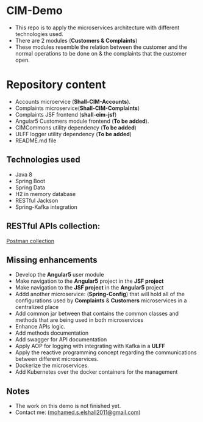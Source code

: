 ﻿# CIM-Demo

- This repo is to apply the microservices architecture with different technologies used.
- There are 2 modules (**Customers & Complaints**)
- These modules resemble the relation between the customer and the normal operations to be done on & the complaints that the customer open.


# Repository content

- Accounts microervice (**Shall-CIM-Accounts**).
- Complaints microservice(**Shall-CIM-Complaints**)
- Complaints JSF frontend (**shall-cim-jsf**)
- Angular5 Customers module frontend (**To be added**).
- CIMCommons utility dependency (**To be added**)
- ULFF logger utility dependency (**To be added**)
- README.md file


## Technologies used

- Java 8
- Spring Boot
- Spring Data
- H2 in memory database
- RESTful Jackson
- Spring-Kafka integration

## RESTful APIs collection:

[Postman collection](https://www.getpostman.com/collections/b9930f203975d983b7ed)

## Missing enhancements

- Develop the **Angular5** user module
- Make navigation to the **Angular5** project in the **JSF project**
- Make navigation to the **JSF project** in the **Angular5** project
- Addd another microservice: (**Spring-Config**) that will hold all of the configurations used by **Complaints** & **Customers** microservices in a centralized place
 - Add common jar between that contains the common classes and methods that are being used in both microservices
 - Enhance APIs logic.
 - Add methods documentation
 - Add swagger for API documentation
 - Apply AOP for logging with integrating with Kafka in a **ULFF**
 - Apply the reactive programming concept regarding the communications between different microservices.
 - Dockerize the microservices.
 - Add Kubernetes over the docker containers for the management

## Notes

- The work on this demo is not finished yet.
- Contact me: (mohamed.s.elshall2011@gmail.com)



